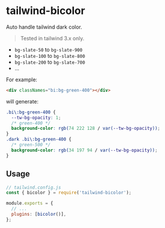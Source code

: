 # tailwind-bicolor

Auto handle tailwind dark color.

> Tested in tailwind 3.x only.

- `bg-slate-50` to `bg-slate-900`
- `bg-slate-100` to `bg-slate-800`
- `bg-slate-200` to `bg-slate-700`
- ...

For example:

```html
<div classNames="bi:bg-green-400"></div>
```

will generate:

```css
.bi\:bg-green-400 {
  --tw-bg-opacity: 1;
  /* green-400 */
  background-color: rgb(74 222 128 / var(--tw-bg-opacity));
}
.dark .bi\:bg-green-400 {
  /* green-500 */
  background-color: rgb(34 197 94 / var(--tw-bg-opacity));
}
```

## Usage

```javascript
// tailwind.config.js
const { bicolor } = require('tailwind-bicolor');

module.exports = {
  // ...
  plugins: [bicolor()],
};
```

